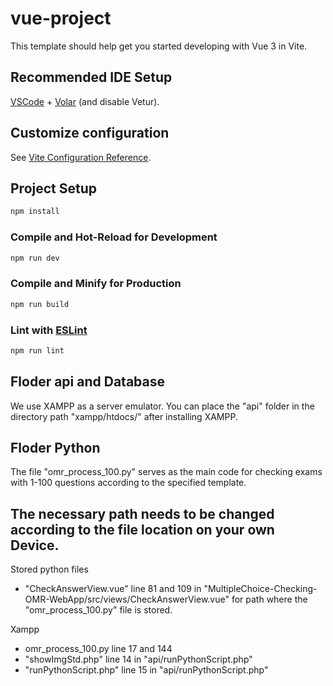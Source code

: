 # vue-project

This template should help get you started developing with Vue 3 in Vite.

## Recommended IDE Setup

[VSCode](https://code.visualstudio.com/) + [Volar](https://marketplace.visualstudio.com/items?itemName=Vue.volar) (and disable Vetur).

## Customize configuration

See [Vite Configuration Reference](https://vitejs.dev/config/).

## Project Setup

```sh
npm install
```

### Compile and Hot-Reload for Development

```sh
npm run dev
```

### Compile and Minify for Production

```sh
npm run build
```

### Lint with [ESLint](https://eslint.org/)

```sh
npm run lint
```

## Floder api and Database
We use XAMPP as a server emulator. You can place the "api" folder in the directory path "xampp/htdocs/" after installing XAMPP.

## Floder Python
The file "omr_process_100.py" serves as the main code for checking exams with 1-100 questions according to the specified template.

## The necessary path needs to be changed according to the file location on your own Device.

Stored python files
- "CheckAnswerView.vue" line 81 and 109 in "MultipleChoice-Checking-OMR-WebApp/src/views/CheckAnswerView.vue" for path where the "omr_process_100.py" file is stored.

Xampp
- omr_process_100.py line 17 and 144
- "showImgStd.php" line 14 in "api/runPythonScript.php"
- "runPythonScript.php" line 15 in "api/runPythonScript.php"
